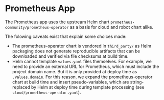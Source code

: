# Prometheus App

The Prometheus app uses the upstream Helm chart
`prometheus-community/prometheus-operator` as a basis for cloud and robot chart
alike.

The folowing caveats exist that explain some choices made:

* The prometheus-operator chart is vendored in `third_party/` as Helm
  packaging does not generate reproducible artifacts that can be downloaded and
  verified via file checksums at build time.
* Helm cannot template `values.yaml` files themselves. For example, we need to
  provide an external URL for Prometheus, which must include the project domain
  name. But it is only provided at deploy time as `.Values.domain`.
  For this reason, we expand the prometheus-operator chart at build time
  and insert pseudo-variables, which are string-replaced by Helm at deploy time
  during template processing (see `cloud/prometheus-operator.yaml`).
